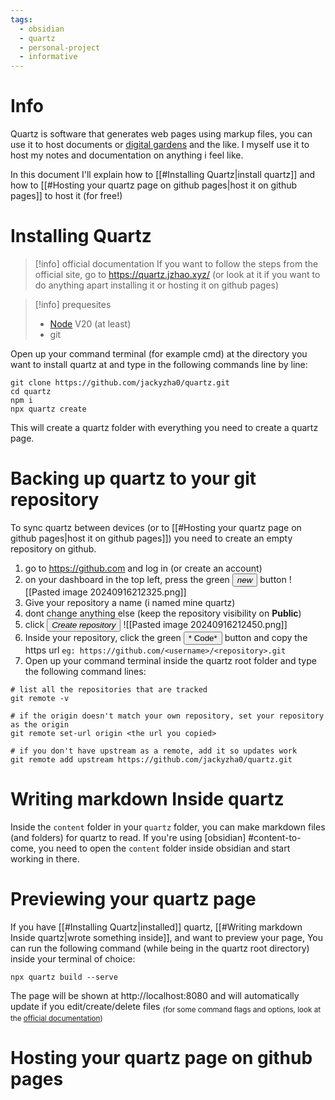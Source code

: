 ```yaml
---
tags:
  - obsidian
  - quartz
  - personal-project
  - informative
---
```

# Info
Quartz is software that generates web pages using markup files, you can use it to host documents or [digital gardens](https://jzhao.xyz/posts/networked-thought) and the like.
I myself use it to host my notes and documentation on anything i feel like.

In this document I'll explain how to [[#Installing Quartz|install quartz]] and how to [[#Hosting your quartz page on github pages|host it on github pages]] to host it (for free!)

# Installing Quartz
>[!info] official documentation
>If you want to follow the steps from the official site, go to https://quartz.jzhao.xyz/ (or look at it if you want to do anything apart installing it or hosting it on github pages)

>[!info] prequesites
> - [Node](https://nodejs.org/) V20 (at least)
> - git

Open up your command terminal (for example cmd) at the directory you want to install quartz at and type in the following commands line by line:
```shell
git clone https://github.com/jackyzha0/quartz.git
cd quartz
npm i
npx quartz create
```

This will create a quartz folder with everything you need to create a quartz page.

# Backing up quartz to your git repository
To sync quartz between devices (or to [[#Hosting your quartz page on github pages|host it on github pages]]) you need to create an empty repository on github.
1. go to https://github.com and log in (or create an account)
2. on your dashboard in the top left, press the green <button>*new*</button> button
   ![[Pasted image 20240916212325.png]]
3. Give your repository a name (i named mine quartz)
4. dont change anything else (keep the repository visibility on **Public**)
5. click <button>*Create repository*</button>
   ![[Pasted image 20240916212450.png]]
6. Inside your repository, click the green <button>* Code*</button> button and copy the https url ``eg: https://github.com/<username>/<repository>.git``
7. Open up your command terminal inside the quartz root folder and type the following command lines:
```shell
# list all the repositories that are tracked
git remote -v 

# if the origin doesn't match your own repository, set your repository as the origin
git remote set-url origin <the url you copied> 

# if you don't have upstream as a remote, add it so updates work
git remote add upstream https://github.com/jackyzha0/quartz.git
```
# Writing markdown Inside quartz
Inside the ``content`` folder in your ``quartz`` folder, you can make markdown files (and folders) for quartz to read.
If you're using [obsidian] #content-to-come, you need to open the ``content`` folder inside obsidian and start working in there.

# Previewing your quartz page
If you have [[#Installing Quartz|installed]] quartz, [[#Writing markdown Inside quartz|wrote something inside]], and want to preview your page, You can run the following command (while being in the quartz root directory) inside your terminal of choice:
```shell
npx quartz build --serve
```
The page will be shown at http://localhost:8080 and will automatically update if you edit/create/delete files
<sub>(for some command flags and options, look at the [official documentation](https://quartz.jzhao.xyz/build))</sub>

# Hosting your quartz page on github pages
